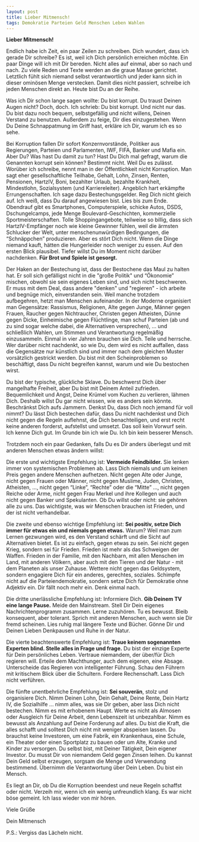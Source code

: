 ```yaml
---
layout: post
title: Lieber Mitmensch!
tags: Demokratie Parteien Geld Menschen Leben Wahlen
---
```


**Lieber Mitmensch!**

Endlich habe ich Zeit, ein paar Zeilen zu schreiben. Dich wundert, dass ich gerade Dir schreibe? Es ist, weil ich Dich persönlich erreichen möchte. Ein paar Dinge will ich mit Dir bereden. Nicht alles auf einmal, aber so nach und nach. Zu viele Reden und Texte werden an die graue Masse gerichtet. Letztlich fühlt sich niemand selbst verantwortlich und jeder kann sich in dieser ominösen Menge verstecken. Damit dies nicht passiert, schreibe ich jeden Menschen direkt an. Heute bist Du an der Reihe.<!--more-->

Was ich Dir schon lange sagen wollte: Du bist korrupt. Du traust Deinen Augen nicht? Doch, doch. Ich schrieb: Du bist korrupt. Und nicht nur das. Du bist dazu noch bequem, selbstgefällig und nicht willens, Deinen Verstand zu benutzen. Außerdem zu feige, Dir dies einzugestehen. Wenn Du Deine Schnappatmung im Griff hast, erkläre ich Dir, warum ich es so sehe.

Bei Korruption fallen Dir sofort Konzernvorstände, Politiker aus Regierungen, Parteien und Parlamenten, IWF, FIFA, Banker und Mafia ein. Aber Du? Was hast Du damit zu tun? Hast Du Dich mal gefragt, warum die Genannten korrupt sein können? Bestimmt nicht. Weil Du es zulässt. Worüber ich schreibe, nennt man in der Öffentlichkeit nicht Korruption. Man sagt eher gesellschaftliche Teilhabe, Gehalt, Lohn, Zinsen, Renten, Pensionen, HartzIV, Boni, bezahlter Urlaub, bezahlte Krankheit, Mindestlohn, Sozialsystem (und Karriereleiter). Angeblich hart erkämpfte Errungenschaften. Ich sage dazu Bestechungsgelder. Reg Dich nicht gleich auf. Ich weiß, dass Du darauf angewiesen bist. Lies bis zum Ende. Obendrauf gibt es Smartphones, Computerspiele, schicke Autos, DSDS, Dschungelcamps, jede Menge Boulevard-Geschichten, kommerzielle Sportmeisterschaften. Tolle Shoppingangebote, teilweise so billig, dass sich HartzIV-Empfänger noch wie kleine Gewinner fühlen, weil die ärmsten Schlucker der Welt, unter menschenunwürdigen Bedingungen, die “Schnäppchen” produzieren. Aber es stört Dich nicht. Wenn die Dinge niemand kauft, hätten die Hungerleider noch weniger zu essen. Auf den ersten Blick plausibel. Tiefer willst Du im Moment nicht darüber nachdenken. **Für Brot und Spiele ist gesorgt.**

Der Haken an der Bestechung ist, dass der Bestochene das Maul zu halten hat. Er soll sich gefälligst nicht in die "große Politik" und “Ökonomie” mischen, obwohl sie sein eigenes Leben sind, und sich nicht beschweren. Er muss mit dem Deal, dass andere "denken" und "regieren" - ich arbeite und begnüge mich, einverstanden sein.
Weil manche trotzdem aufbegehren, hetzt man Menschen aufeinander. In der Moderne organisiert man Gegensätze: Rassismus, Religionen, Alte gegen Junge, Männer gegen Frauen, Raucher gegen Nichtraucher, Christen gegen Atheisten, Dünne gegen Dicke, Einheimische gegen Flüchtlinge, man schuf Parteien (ab und zu sind sogar welche dabei, die Alternativen versprechen), ... und schließlich Wahlen, um Stimmen und Verantwortung regelmäßig einzusammeln. Einmal in vier Jahren brauchen sie Dich. Teile und herrsche.
Wer darüber nicht nachdenkt, so wie Du, dem wird es nicht auffallen, dass die Gegensätze nur künstlich sind und immer nach dem gleichen Muster vorsätzlich gestrickt werden. Du bist mit den Scheinproblemen so beschäftigt, dass Du nicht begreifen kannst, warum und wie Du bestochen wirst.

Du bist der typische, glückliche Sklave. Du beschwerst Dich über mangelhafte Freiheit, aber Du bist mit Deinem Anteil zufrieden. Bequemlichkeit und Angst, Deine Krümel vom Kuchen zu verlieren, lähmen Dich. Deshalb willst Du gar nicht wissen, wie es anders sein könnte. Beschränkst Dich aufs Jammern. Denkst Du, dass Dich noch jemand für voll nimmt? Du lässt Dich bestechen dafür, dass Du nicht nachdenkst und Dich nicht gegen die Regeln auflehnst, die Dich benachteiligen, und erst recht keine anderen forderst, aufstellst und umsetzt. Das soll kein Vorwurf sein. Ich kenne Dich gut. Im Grunde bin ich wie Du. Ich bin kein besserer Mensch.

Trotzdem noch ein paar Gedanken, falls Du es Dir anders überlegst und mit anderen Menschen etwas ändern willst:

Die erste und wichtigste Empfehlung ist: **Vermeide Feindbilder.** Sie lenken immer von systemischen Problemen ab. Lass Dich niemals und um keinen Preis gegen andere Menschen aufhetzen. Nicht gegen Alte oder Junge, nicht gegen Frauen oder Männer, nicht gegen Muslime, Juden, Christen, Atheisten, ..., nicht gegen “Linke”, “Rechte” oder die “Mitte” ..., nicht gegen Reiche oder Arme, nicht gegen Frau Merkel und ihre Kollegen und auch nicht gegen Banker und Spekulanten. Ob Du willst oder nicht: sie gehören alle zu uns. Das wichtigste, was wir Menschen brauchen ist Frieden, und der ist nicht verhandelbar.

Die zweite und ebenso wichtige Empfehlung ist: **Sei positiv, setze Dich immer für etwas ein und niemals gegen etwas.** Warum? Weil man zum Lernen gezwungen wird, es den Verstand schärft und die Sicht auf Alternativen bietet. Es ist zu einfach, gegen etwas zu sein. Sei nicht gegen Krieg, sondern sei für Frieden. Frieden ist mehr als das Schweigen der Waffen. Frieden in der Familie, mit den Nachbarn, mit allen Menschen im Land, mit anderen Völkern, aber auch mit den Tieren und der Natur - mit dem Planeten als unser Zuhause. Wettere nicht gegen das Geldsystem, sondern engagiere Dich für ein anderes, gerechtes, soziales. Schimpfe nicht auf die Parteiendemokratie, sondern setze Dich für Demokratie ohne Adjektiv ein. Dir fällt noch mehr ein. Denk einmal nach.

Die dritte unerlässliche Empfehlung ist: Informiere Dich. **Gib Deinem TV eine lange Pause.** Meide den Mainstream. Stell Dir Dein eigenes Nachrichtenprogramm zusammen. Lerne zuzuhören. Tu es bewusst. Bleib konsequent, aber tolerant. Sprich mit anderen Menschen, auch wenn sie Dir fremd scheinen. Lies ruhig mal längere Texte und Bücher. Gönne Dir und Deinen Lieben Denkpausen und Ruhe in der Natur.

Die vierte beachtenswerte Empfehlung ist: **Traue keinem sogenannten Experten blind. Stelle alles in Frage und frage.** Du bist der einzige Experte für Dein persönliches Leben. Vertraue niemandem, der über/für Dich regieren will. Erteile dem Machthunger, auch dem eigenen, eine Absage. Unterscheide das Regieren von intelligenter Führung. Schau den Führern mit kritischem Blick über die Schultern. Fordere Rechenschaft. Lass Dich nicht verführen.

Die fünfte unentbehrliche Empfehlung ist: **Sei souverän**, stolz und organisiere Dich. Nimm Deinen Lohn, Dein Gehalt, Deine Rente, Dein Hartz IV, die Sozialhilfe ... nimm alles, was sie Dir geben, aber lass Dich nicht bestechen. Nimm es mit erhobenem Haupt. Werte es nicht als Almosen oder Ausgleich für Deine Arbeit, denn Lebenszeit ist unbezahlbar. Nimm es bewusst als Anzahlung auf Deine Forderung auf alles. Du bist die Kraft, die alles schafft und solltest Dich nicht mit weniger abspeisen lassen. Du brauchst keine Investoren, um eine Fabrik, ein Krankenhaus, eine Schule, ein Theater oder einen Sportplatz zu bauen oder um Alte, Kranke und Kinder zu versorgen. Du selbst bist, mit Deiner Tätigkeit, Dein eigener Investor. Du musst Dir von niemandem Geld gegen Zinsen leihen. Du kannst Dein Geld selbst erzeugen, sorgsam die Menge und Verwendung bestimmend. Übernimm die Verantwortung über Dein Leben. Du bist ein Mensch. 

Es liegt an Dir, ob Du die Korruption beendest und neue Regeln schaffst oder nicht. Verzeih mir, wenn ich ein wenig unfreundlich klang. Es war nicht böse gemeint. Ich lass wieder von mir hören.

Viele Grüße

Dein Mitmensch

P.S.: Vergiss das Lächeln nicht.

